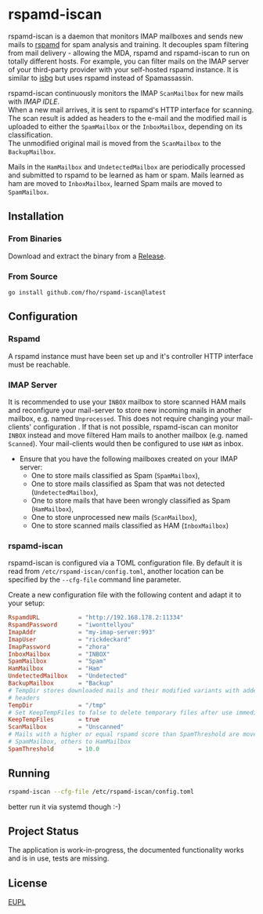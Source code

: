 # rspamd-iscan

rspamd-iscan is a daemon that monitors IMAP mailboxes and sends new mails to
[rspamd](https://rspamd.com) for spam analysis and training.
It decouples spam filtering from mail delivery - allowing the MDA,
rspamd and rspamd-iscan to run on totally different hosts.
For example, you can filter mails on the IMAP server of your third-party
provider with your self-hosted rspamd instance.
It is similar to [isbg](https://gitlab.com/isbg/isbg) but uses rspamd instead of
Spamassassin.

rspamd-iscan continuously monitors the IMAP `ScanMailbox` for new mails with
_IMAP IDLE_. \
When a new mail arrives, it is sent to rspamd's HTTP interface for
scanning. The scan result is added as headers to the e-mail and the modified
mail is uploaded to either the `SpamMailbox` or the `InboxMailbox`, depending on
its classification. \
The unmodified original mail is moved from the `ScanMailbox` to the
`BackupMailbox`.

Mails in the `HamMailbox` and `UndetectedMailbox` are periodically processed and
submitted to rspamd to be learned as ham or spam. Mails learned as ham are
moved to `InboxMailbox`, learned Spam mails are moved to `SpamMailbox`.

## Installation

### From Binaries

Download and extract the binary from a [Release](https://github.com/fho/rspamd-iscan/releases).

### From Source

`go install github.com/fho/rspamd-iscan@latest`

## Configuration

### Rspamd

A rspamd instance must have been set up and it's controller HTTP interface must
be reachable.

### IMAP Server

It is recommended to use your `INBOX` mailbox to store scanned HAM mails and
reconfigure your mail-server to store new incoming mails in another mailbox,
e.g. named `Unprocessed`. This does not require changing your mail-clients'
configuration .
If that is not possible, rspamd-iscan can monitor `INBOX` instead and move
filtered Ham mails to another mailbox (e.g. named `Scanned`).
Your mail-clients would then be configured to use `HAM` as inbox.

- Ensure that you have the following mailboxes created on your IMAP server:
  - One to store mails classified as Spam (`SpamMailbox`),
  - One to store mails classified as Spam that was not detected
    (`UndetectedMailbox`),
  - One to store mails that have been wrongly classified as Spam (`HamMailbox`),
  - One to store unprocessed new mails (`ScanMailbox`),
  - One to store scanned mails classified as HAM (`InboxMailbox`)

### rspamd-iscan

rspamd-iscan is configured via a TOML configuration file.
By default it is read from `/etc/rspamd-iscan/config.toml`, another location
can be specified by the `--cfg-file` command line parameter.

Create a new configuration file with the following content and adapt it to your
setup:

```toml
RspamdURL           = "http://192.168.178.2:11334"
RspamdPassword      = "iwonttellyou"
ImapAddr            = "my-imap-server:993"
ImapUser            = "rickdeckard"
ImapPassword        = "zhora"
InboxMailbox        = "INBOX"
SpamMailbox         = "Spam"
HamMailbox          = "Ham"
UndetectedMailbox   = "Undetected"
BackupMailbox       = "Backup"
# TempDir stores downloaded mails and their modified variants with added spam
# headers
TempDir             = "/tmp"
# Set KeepTempFiles to false to delete temporary files after use immediately
KeepTempFiles       = true
ScanMailbox         = "Unscanned"
# Mails with a higher or equal rspamd score than SpamThreshold are moved to
# SpamMailbox, others to HamMailbox
SpamThreshold       = 10.0
```

## Running

```bash
rspamd-iscan --cfg-file /etc/rspamd-iscan/config.toml 
```

better run it via systemd though :-)

## Project Status

The application is work-in-progress, the documented functionality works and is
in use, tests are missing.

## License

[EUPL](LICENSE)
